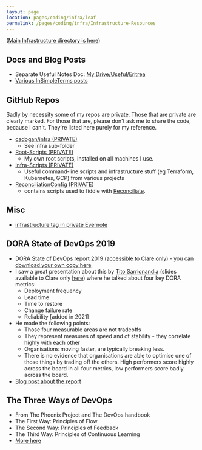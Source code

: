 ```yaml
---
layout: page
location: pages/coding/infra/leaf
permalink: /pages/coding/infra/Infrastructure-Resources
---
```


([Main Infrastructure directory is here](/pages/coding/Infrastructure))

## Docs and Blog Posts
- Separate Useful Notes Doc: [My Drive/Useful/Eritrea](https://docs.google.com/document/d/1ydXrsZX_g9uyvgMoZUovT0G8L5OcrXxRQDSWzw3ULDo/edit)
- [Various InSimpleTerms posts](https://insimpleterms.blog/category/infrastructure)

## GitHub Repos 

Sadly by necessity some of my repos are private. Those that are private are clearly marked. For those that are, please don't ask me to share the code, because I can't. They're listed here purely for my reference.

- [cadogan/infra (PRIVATE)](https://github.com/claresudbery/Cadogan/tree/master/infra)
    - See infra sub-folder
- [Root-Scripts (PRIVATE)](https://github.com/claresudbery/Root-Scripts)
    - My own root scripts, installed on all machines I use.
- [Infra-Scripts (PRIVATE)](https://github.com/claresudbery/Infra-Scripts)
    - Useful command-line scripts and infrastructure stuff (eg Terraform, Kubernetes, GCP) from various projects
- [ReconciliationConfig (PRIVATE)](https://github.com/claresudbery/ReconciliationConfig) 
    - contains scripts used to fiddle with [Reconciliate](https://github.com/claresudbery/Reconciliate).

## Misc

- [infrastructure tag in private Evernote](https://www.evernote.com/client/web?login=true#?an=true&n=d3b5efea-dd5a-4d3b-94c9-77a1b3f43b35&query=tag%1FInfrastructure%1FtagGuid%3A38bcc5ac-be79-4b3a-bbb0-9d21f8d2e98d%1Eview%3AVIEW%2FALL_NOTES&)

## DORA State of DevOps 2019

- [DORA State of DevOps report 2019 (accessible to Clare only)](https://drive.google.com/file/d/1Ul3snv4o7b0AxAWPfdwzH5HylvWdsW76/view?usp=sharing) - you can [download your own copy here](https://cloud.google.com/devops/state-of-devops/)
- I saw a great presentation about this by [Tito Sarrionandia](https://twitter.com/rbs_tito) (slides available to Clare only [here](https://docs.google.com/presentation/d/1W_zNVG0Pig3zryaWfCE66qvAzzm9ZtDJ/edit#slide=id.p1)) where he talked about four key DORA metrics:
    - Deployment frequency 
    - Lead time
    - Time to restore
    - Change failure rate
    - Reliability [added in 2021]
- He made the following points:
    - Those four measurable areas are not tradeoffs
    - They represent measures of speed and of stability - they correlate highly with each other
    - Organisations moving faster, are typically breaking less.
    - There is no evidence that organisations are able to optimise one of those things by trading off the others. High performers score highly across the board in all four metrics, low performers score badly across the board.
- [Blog post about the report](https://www.previous.cloudbees.com/blog/dora-and-google-cloud-chart-pathway-elite-devops-performance?utm_source=google&utm_medium=cpc&utm_campaign=Flow_EU&utm_content=&gclid=EAIaIQobChMIh6faoY6v6AIViaztCh3JcwRkEAAYAiAAEgIVLfD_BwE)

## The Three Ways of DevOps

- From The Phoenix Project and The DevOps handbook
- The First Way: Principles of Flow
- The Second Way: Principles of Feedback
- The Third Way: Principles of Continuous Learning
- [More here](https://blog.sonatype.com/principle-based-devops-frameworks-three-ways#:~:text=If%20you've%20read%20either,Way%3A%20Principles%20of%20Continuous%20Learning)
